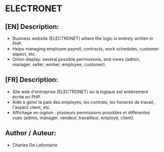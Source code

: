 # ELECTRONET

## [EN] Description:
- Business website (ELECTRONET) where the logic is entirely written in PHP.
- Helps managing employee payroll, contracts, work schedules, customer aspect, etc.
- Onion display: several possible permissions, and views (admin, manager, seller, worker, employee, customer).

## [FR] Description:
- Site web d'entreprise (ELECTRONET) où la logique est entièrement écrite en PHP.
- Aide à gérer la paie des employés, les contrats, les horaires de travail, l'aspect client, etc.
- Affichage en oignon : plusieurs permissions possibles et différentes vues (admin, manager, vendeur, travailleur, employé, client).

## Author / Auteur:
- Charles De Lafontaine
